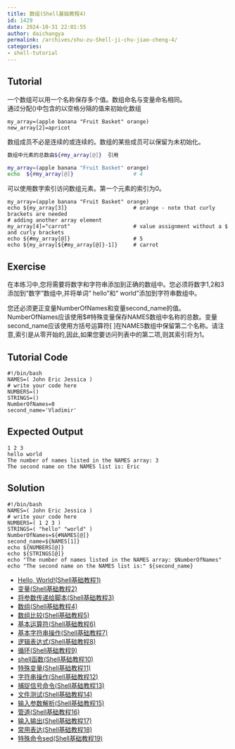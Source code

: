 ```yaml
---
title: 数组(Shell基础教程4)
id: 1429
date: 2024-10-31 22:01:55
author: daichangya
permalink: /archives/shu-zu-Shell-ji-chu-jiao-cheng-4/
categories:
- shell-tutorial
---
```

## Tutorial

一个数组可以用一个名称保存多个值。数组命名与变量命名相同。  
通过分配()中包含的以空格分隔的值来初始化数组

```
my_array=(apple banana "Fruit Basket" orange)
new_array[2]=apricot
```

数组成员不必是连续的或连续的。数组的某些成员可以保留为未初始化。

```bash
数组中元素的总数由${#my_array[@]}  引用

my_array=(apple banana "Fruit Basket" orange)
echo  ${#my_array[@]}                   # 4
```

可以使用数字索引访问数组元素。第一个元素的索引为0。

```
my_array=(apple banana "Fruit Basket" orange)
echo ${my_array[3]}                     # orange - note that curly brackets are needed
# adding another array element
my_array[4]="carrot"                    # value assignment without a $ and curly brackets
echo ${#my_array[@]}                    # 5
echo ${my_array[${#my_array[@]}-1]}     # carrot
```

## Exercise

在本练习中,您将需要将数字和字符串添加到正确的数组中。您必须将数字1,2和3添加到“数字”数组中,并将单词“ hello”和“ world”添加到字符串数组中。

您还必须更正变量NumberOfNames和变量second\_name的值。NumberOfNames应该使用$#特殊变量保存NAMES数组中名称的总数。变量second\_name应该使用方括号运算符\[ \]在NAMES数组中保留第二个名称。请注意,索引是从零开始的,因此,如果您要访问列表中的第二项,则其索引将为1。

## Tutorial Code

```
#!/bin/bash
NAMES=( John Eric Jessica )
# write your code here
NUMBERS=()
STRINGS=()
NumberOfNames=0
second_name='Vladimir'
```

## Expected Output

```
1 2 3
hello world
The number of names listed in the NAMES array: 3
The second name on the NAMES list is: Eric
```

## Solution

```
#!/bin/bash
NAMES=( John Eric Jessica )
# write your code here
NUMBERS=( 1 2 3 )
STRINGS=( "hello" "world" )
NumberOfNames=${#NAMES[@]}
second_name=${NAMES[1]}
echo ${NUMBERS[@]}
echo ${STRINGS[@]}
echo "The number of names listed in the NAMES array: $NumberOfNames"
echo "The second name on the NAMES list is:" ${second_name}
```

+   [Hello, World!(Shell基础教程1)](https://blog.jsdiff.com/archives/Hello-World)
+   [变量(Shell基础教程2)](https://blog.jsdiff.com/archives/Variables)
+   [将参数传递给脚本(Shell基础教程3)](https://blog.jsdiff.com/archives/Passing-Arguments-to-the-Script)
+   [数组(Shell基础教程4)](https://blog.jsdiff.com/archives/Arrays)
+   [数组比较(Shell基础教程5)](https://blog.jsdiff.com/archives/Array-Comparison)
+   [基本运算符(Shell基础教程6)](https://blog.jsdiff.com/archives/Basic-Operators)
+   [基本字符串操作(Shell基础教程7)](https://blog.jsdiff.com/archives/Basic-String-Operations)
+   [逻辑表达式(Shell基础教程8)](https://blog.jsdiff.com/archives/Decision-Making)
+   [循环(Shell基础教程9)](https://blog.jsdiff.com/archives/Loops)
+   [shell函数(Shell基础教程10)](https://blog.jsdiff.com/archives/Shell-Functions)
+   [特殊变量(Shell基础教程11)](https://blog.jsdiff.com/archives/Special-Variables)
+   [字符串操作(Shell基础教程12)](https://blog.jsdiff.com/archives/String-Operations)
+   [捕捉信号命令(Shell基础教程13)](https://blog.jsdiff.com/archives/Bash-trap-command)
+   [文件测试(Shell基础教程14)](https://blog.jsdiff.com/archives/File-Testing)
+   [输入参数解析(Shell基础教程15)](https://blog.jsdiff.com/archives/Input-Parameter-Parsing)
+   [管道(Shell基础教程16)](https://blog.jsdiff.com/archives/Pipelines)
+   [输入输出(Shell基础教程17)](https://blog.jsdiff.com/archives/Process-Substitution)
+   [常用表达(Shell基础教程18)](https://blog.jsdiff.com/archives/Regular-Expressions)
+   [特殊命令sed(Shell基础教程19)](https://blog.jsdiff.com/archives/Basic-Sed-Operators)
